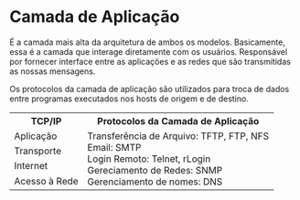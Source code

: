 # Camada de Aplicação

É a camada mais alta da arquitetura de ambos os modelos. Basicamente, essa é a camada que interage diretamente com os usuários. Responsável por fornecer interface entre as aplicações e as redes que são transmitidas as nossas mensagens.

Os protocolos da camada de aplicação são utilizados para troca de dados entre programas executados nos hosts de origem e de destino.

<table>
  <tr>
    <th>TCP/IP</th>
    <th>Protocolos da Camada de Aplicação</th>
  </tr>
  <tr>
    <td rowspan="3">Aplicação</td>
    <td rowspan="7">Transferência de Arquivo: TFTP, FTP, NFS <br>
                    Email: SMTP <br>
                    Login Remoto: Telnet, rLogin <br>
                    Gereciamento de Redes: SNMP  <br>
                    Gerenciamento de nomes: DNS
  </tr>
  <tr>

  </tr>
  <tr>
  </tr>
  <tr>
    <td>Transporte</td>
  </tr>
  <tr>
    <td>Internet</td>
 
  </tr>
  <tr>
    <td rowspan="2">Acesso à Rede</td>
  </tr>
  <tr>
  </tr>
</table>
